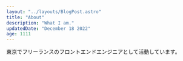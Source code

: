 ```yaml
---
layout: "../layouts/BlogPost.astro"
title: "About"
description: "What I am."
updatedDate: "December 18 2022"
age: 1111
---
```


東京でフリーランスのフロントエンドエンジニアとして活動しています。
